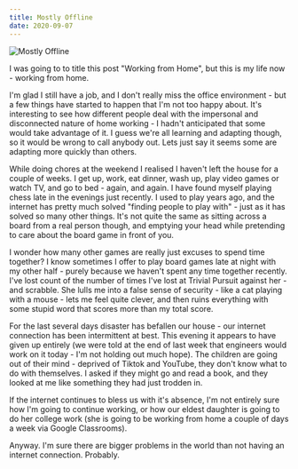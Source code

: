 ```yaml
---
title: Mostly Offline
date: 2020-09-07
---
```


![Mostly Offline](https://source.unsplash.com/DWyRC2juMgs/1600x900)

I was going to to title this post "Working from Home", but this is my life now - working from home.

I'm glad I still have a job, and I don't really miss the office environment - but a few things have started to happen that I'm not too happy about. It's interesting to see how different people deal with the impersonal and disconnected nature of home working - I hadn't anticipated that some would take advantage of it. I guess we're all learning and adapting though, so it would be wrong to call anybody out. Lets just say it seems some are adapting more quickly than others.

While doing chores at the weekend I realised I haven't left the house for a couple of weeks. I get up, work, eat dinner, wash up, play video games or watch TV, and go to bed - again, and again. I have found myself playing chess late in the evenings just recently. I used to play years ago, and the internet has pretty much solved "finding people to play with" - just as it has solved so many other things. It's not quite the same as sitting across a board from a real person though, and emptying your head while pretending to care about the board game in front of you.

I wonder how many other games are really just excuses to spend time together? I know sometimes I offer to play board games late at night with my other half - purely because we haven't spent any time together recently. I've lost count of the number of times I've lost at Trivial Pursuit against her - and scrabble. She lulls me into a false sense of security - like a cat playing with a mouse - lets me feel quite clever, and then ruins everything with some stupid word that scores more than my total score.

For the last several days disaster has befallen our house - our internet connection has been intermittent at best. This evening it appears to have given up entirely (we were told at the end of last week that engineers would work on it today - I'm not holding out much hope). The children are going out of their mind - deprived of Tiktok and YouTube, they don't know what to do with themselves. I asked if they might go and read a book, and they looked at me like something they had just trodden in.

If the internet continues to bless us with it's absence, I'm not entirely sure how I'm going to continue working, or how our eldest daughter is going to do her college work (she is going to be working from home a couple of days a week via Google Classrooms).

Anyway. I'm sure there are bigger problems in the world than not having an internet connection. Probably.
